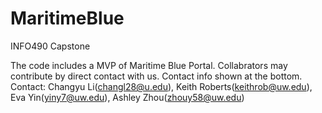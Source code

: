 # MaritimeBlue
INFO490 Capstone 

The code includes a MVP of Maritime Blue Portal. Collabrators may contribute by direct contact with us. Contact info shown at the bottom.
Contact: Changyu Li(changl28@u.edu), Keith Roberts(keithrob@uw.edu), Eva Yin(yiny7@uw.edu), Ashley Zhou(zhouy58@uw.edu)
